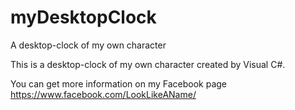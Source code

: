 # myDesktopClock
A desktop-clock of my own character

This is a desktop-clock of my own character created by Visual C#.

You can get more information on my Facebook page https://www.facebook.com/LookLikeAName/
